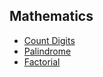 ## Mathematics
- [Count Digits](https://www.geeksforgeeks.org/problems/count-digits-1606889545/1)
- [Palindrome](https://www.geeksforgeeks.org/problems/palindrome0746/1)
- [Factorial](https://www.geeksforgeeks.org/problems/factorial5739/1)
